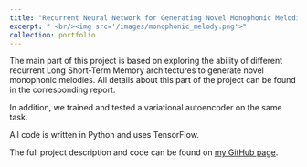 ```yaml
---
title: "Recurrent Neural Network for Generating Novel Monophonic Melodies."
excerpt: " <br/><img src='/images/monophonic_melody.png'>"
collection: portfolio
---
```


The main part of this project is based on exploring the ability of different recurrent Long Short-Term Memory architectures to generate novel monophonic melodies. All details about this part of the project can be found in the corresponding report.
   
In addition, we trained and tested a variational autoencoder on the same task.
   
All code is written in Python and uses TensorFlow.
   
The full project description and code can be found on [my GitHub page](https://github.com/zotroneneis/deep_music).

